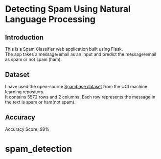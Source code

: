 # Detecting Spam Using Natural Language Processing

## Introduction
This is a Spam Classifier web application built using Flask. <br>
The app takes a message/email as an input and predict the message/email as spam or not spam (ham).

## Dataset
I have used the open-source [Spambase dataset](http://archive.ics.uci.edu/ml/datasets/Spambase/) from the UCI machine learning repository. <br>
It contains 5572 rows and 2 columns. Each row represents the message in the text is spam or ham(not spam). 

## Accuracy  
Accuracy Score: 98%
# spam_detection
